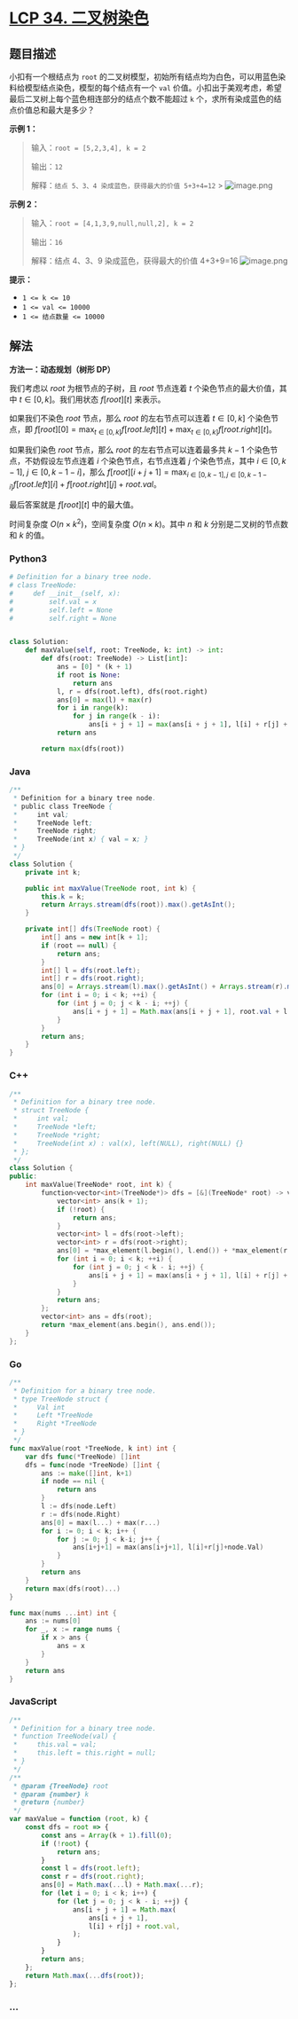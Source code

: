 # [LCP 34. 二叉树染色](https://leetcode.cn/problems/er-cha-shu-ran-se-UGC)

## 题目描述

<!-- 这里写题目描述 -->

小扣有一个根结点为 `root` 的二叉树模型，初始所有结点均为白色，可以用蓝色染料给模型结点染色，模型的每个结点有一个 `val` 价值。小扣出于美观考虑，希望最后二叉树上每个蓝色相连部分的结点个数不能超过 `k` 个，求所有染成蓝色的结点价值总和最大是多少？

**示例 1：**

> 输入：`root = [5,2,3,4], k = 2`
>
> 输出：`12`
>
> 解释：`结点 5、3、4 染成蓝色，获得最大的价值 5+3+4=12` > ![image.png](https://fastly.jsdelivr.net/gh/doocs/leetcode@main/lcp/LCP%2034.%20二叉树染色/images/1616126267-BqaCRj-image.png)

**示例 2：**

> 输入：`root = [4,1,3,9,null,null,2], k = 2`
>
> 输出：`16`
>
> 解释：结点 4、3、9 染成蓝色，获得最大的价值 4+3+9=16
> ![image.png](https://fastly.jsdelivr.net/gh/doocs/leetcode@main/lcp/LCP%2034.%20二叉树染色/images/1616126301-gJbhba-image.png)

**提示：**

-   `1 <= k <= 10`
-   `1 <= val <= 10000`
-   `1 <= 结点数量 <= 10000`

## 解法

<!-- 这里可写通用的实现逻辑 -->

**方法一：动态规划（树形 DP）**

我们考虑以 $root$ 为根节点的子树，且 $root$ 节点连着 $t$ 个染色节点的最大价值，其中 $t \in [0, k]$。我们用状态 $f[root][t]$ 来表示。

如果我们不染色 $root$ 节点，那么 $root$ 的左右节点可以连着 $t \in [0, k]$ 个染色节点，即 $f[root][0] = \max_{t \in [0, k]} f[root.left][t] + \max_{t \in [0, k]} f[root.right][t]$。

如果我们染色 $root$ 节点，那么 $root$ 的左右节点可以连着最多共 $k-1$ 个染色节点，不妨假设左节点连着 $i$ 个染色节点，右节点连着 $j$ 个染色节点，其中 $i \in [0, k-1]$, $j \in [0, k-1-i]$，那么 $f[root][i + j + 1] = \max_{i \in [0, k-1], j \in [0, k-1-i]} f[root.left][i] + f[root.right][j] + root.val$。

最后答案就是 $f[root][t]$ 中的最大值。

时间复杂度 $O(n \times k^2)$，空间复杂度 $O(n \times k)$。其中 $n$ 和 $k$ 分别是二叉树的节点数和 $k$ 的值。

<!-- tabs:start -->

### **Python3**

<!-- 这里可写当前语言的特殊实现逻辑 -->

```python
# Definition for a binary tree node.
# class TreeNode:
#     def __init__(self, x):
#         self.val = x
#         self.left = None
#         self.right = None


class Solution:
    def maxValue(self, root: TreeNode, k: int) -> int:
        def dfs(root: TreeNode) -> List[int]:
            ans = [0] * (k + 1)
            if root is None:
                return ans
            l, r = dfs(root.left), dfs(root.right)
            ans[0] = max(l) + max(r)
            for i in range(k):
                for j in range(k - i):
                    ans[i + j + 1] = max(ans[i + j + 1], l[i] + r[j] + root.val)
            return ans

        return max(dfs(root))
```

### **Java**

<!-- 这里可写当前语言的特殊实现逻辑 -->

```java
/**
 * Definition for a binary tree node.
 * public class TreeNode {
 *     int val;
 *     TreeNode left;
 *     TreeNode right;
 *     TreeNode(int x) { val = x; }
 * }
 */
class Solution {
    private int k;

    public int maxValue(TreeNode root, int k) {
        this.k = k;
        return Arrays.stream(dfs(root)).max().getAsInt();
    }

    private int[] dfs(TreeNode root) {
        int[] ans = new int[k + 1];
        if (root == null) {
            return ans;
        }
        int[] l = dfs(root.left);
        int[] r = dfs(root.right);
        ans[0] = Arrays.stream(l).max().getAsInt() + Arrays.stream(r).max().getAsInt();
        for (int i = 0; i < k; ++i) {
            for (int j = 0; j < k - i; ++j) {
                ans[i + j + 1] = Math.max(ans[i + j + 1], root.val + l[i] + r[j]);
            }
        }
        return ans;
    }
}
```

### **C++**

```cpp
/**
 * Definition for a binary tree node.
 * struct TreeNode {
 *     int val;
 *     TreeNode *left;
 *     TreeNode *right;
 *     TreeNode(int x) : val(x), left(NULL), right(NULL) {}
 * };
 */
class Solution {
public:
    int maxValue(TreeNode* root, int k) {
        function<vector<int>(TreeNode*)> dfs = [&](TreeNode* root) -> vector<int> {
            vector<int> ans(k + 1);
            if (!root) {
                return ans;
            }
            vector<int> l = dfs(root->left);
            vector<int> r = dfs(root->right);
            ans[0] = *max_element(l.begin(), l.end()) + *max_element(r.begin(), r.end());
            for (int i = 0; i < k; ++i) {
                for (int j = 0; j < k - i; ++j) {
                    ans[i + j + 1] = max(ans[i + j + 1], l[i] + r[j] + root->val);
                }
            }
            return ans;
        };
        vector<int> ans = dfs(root);
        return *max_element(ans.begin(), ans.end());
    }
};
```

### **Go**

```go
/**
 * Definition for a binary tree node.
 * type TreeNode struct {
 *     Val int
 *     Left *TreeNode
 *     Right *TreeNode
 * }
 */
func maxValue(root *TreeNode, k int) int {
	var dfs func(*TreeNode) []int
	dfs = func(node *TreeNode) []int {
		ans := make([]int, k+1)
		if node == nil {
			return ans
		}
		l := dfs(node.Left)
		r := dfs(node.Right)
		ans[0] = max(l...) + max(r...)
		for i := 0; i < k; i++ {
			for j := 0; j < k-i; j++ {
				ans[i+j+1] = max(ans[i+j+1], l[i]+r[j]+node.Val)
			}
		}
		return ans
	}
	return max(dfs(root)...)
}

func max(nums ...int) int {
	ans := nums[0]
	for _, x := range nums {
		if x > ans {
			ans = x
		}
	}
	return ans
}
```

### **JavaScript**

```js
/**
 * Definition for a binary tree node.
 * function TreeNode(val) {
 *     this.val = val;
 *     this.left = this.right = null;
 * }
 */
/**
 * @param {TreeNode} root
 * @param {number} k
 * @return {number}
 */
var maxValue = function (root, k) {
    const dfs = root => {
        const ans = Array(k + 1).fill(0);
        if (!root) {
            return ans;
        }
        const l = dfs(root.left);
        const r = dfs(root.right);
        ans[0] = Math.max(...l) + Math.max(...r);
        for (let i = 0; i < k; i++) {
            for (let j = 0; j < k - i; ++j) {
                ans[i + j + 1] = Math.max(
                    ans[i + j + 1],
                    l[i] + r[j] + root.val,
                );
            }
        }
        return ans;
    };
    return Math.max(...dfs(root));
};
```

### **...**

```

```

<!-- tabs:end -->
